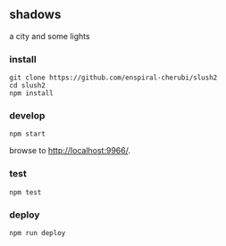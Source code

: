## shadows

a city and some lights

### install

```
git clone https://github.com/enspiral-cherubi/slush2
cd slush2
npm install
```

### develop

```
npm start
```

browse to <http://localhost:9966/>.

### test

```
npm test
```

### deploy

```
npm run deploy
```
